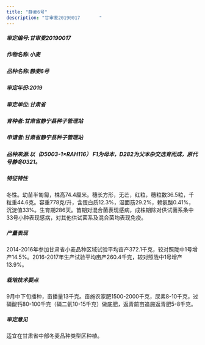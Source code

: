 ```yaml
---
title: "静麦6号"
description: "甘审麦20190017		"
---
```

##### 审定编号:甘审麦20190017		

##### 作物名称:小麦

##### 品种名称:静麦6号

##### 审定年份:2019

##### 审定单位:甘肃省

##### 育种者:甘肃省静宁县种子管理站

##### 申请者:甘肃省静宁县种子管理站

##### 品种来源:以（D5003-1×RAH116） F1为母本，D282为父本杂交选育而成，原代号静冬0321。

##### 特征特性
冬性。幼苗半匍匐，株高74.4厘米。穗长方形，无芒，红粒，穗粒数36.5粒，千粒重44.6克。容重778克/升，含蛋白质12.3%，湿面筋29.2%，赖氨酸0.41%，沉淀值33%。生育期286天。苗期对混合菌表现感病，成株期除对供试菌系条中33号小种表现感病，对其他供试菌系及混合菌均表现免疫。

##### 产量表现
2014-2016年参加甘肃省小麦品种区域试验平均亩产372.1千克，较对照陇中1号增产14.5%。2016-2017年生产试验平均亩产260.4千克，较对照陇中1号增产13.9%。      

##### 栽培技术要点
9月中下旬播种，亩播量13千克。亩施农家肥1500-2000千克，尿素8-10千克，过磷酸钙80-100千克（磷二氨10-15千克）做底肥，返青前亩追施返青肥5-8千克。

##### 审定意见
适宜在甘肃省中部冬麦品种类型区种植。
